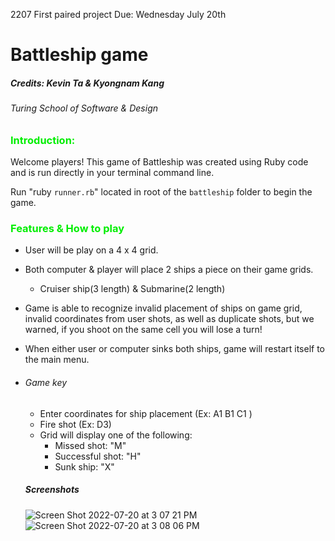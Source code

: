 2207 First paired project
Due: Wednesday July 20th 

# Battleship game


##### Credits: Kevin Ta & Kyongnam Kang 
###### Turing School of Software & Design


### <font color="gree">Introduction:</font>
Welcome players! This game of Battleship was created using Ruby code and is run directly in your terminal command line.

Run "ruby `runner.rb`" located in root of the `battleship` folder to begin the game.

### <font color="gree">Features & How to play</font>

* User will be play on a 4 x 4 grid.

* Both computer & player will place 2 ships a piece on their game grids.
  * Cruiser ship(3 length) & Submarine(2 length)

* Game is able to recognize invalid placement of ships on game grid, invalid coordinates from user shots, as well as duplicate shots, but we warned, if you shoot on the same cell you will lose a turn!

* When either user or computer sinks both ships, game will restart itself to the main menu.

* ###### Game key
  * Enter coordinates for ship placement (Ex: A1 B1 C1 )
  * Fire shot (Ex: D3)
  * Grid will display one of the following:
    * Missed shot: "M"
    * Successful shot: "H"
    * Sunk ship: "X"

  ##### Screenshots
  ![Screen Shot 2022-07-20 at 3 07 21 PM](https://user-images.githubusercontent.com/36166420/180082687-01d26041-25e6-461b-8b70-94d25559a613.png)
  ![Screen Shot 2022-07-20 at 3 08 06 PM](https://user-images.githubusercontent.com/36166420/180082591-0d7d23f4-e3c6-42a4-ad76-6c6a0aea9fa3.png)

